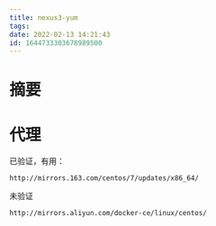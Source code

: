 ```yaml
---
title: nexus3-yum
tags: 
date: 2022-02-13 14:21:43
id: 1644733303678989500
---
```

# 摘要







# 代理

已验证，有用：

```
http://mirrors.163.com/centos/7/updates/x86_64/
```



未验证

```
http://mirrors.aliyun.com/docker-ce/linux/centos/

```


